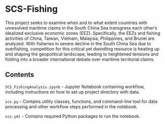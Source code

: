 # SCS-Fishing

This project seeks to examine when and to what extent countries with unresolved maritime claims in the South China Sea transgress each other’s idealized exclusive economic zones (EEZ).  Specifically, the EEZs and fishing activities of China, Taiwan, Vietnam, Malaysia, Philippines, and Brunei are analyzed.  With fisheries in severe decline in the South China Sea due to overfishing, competition for this critical yet dwindling resource is heating up and shaping the geopolitical landscape, leading to heightened tensions and folding into a broader international debate over maritime territorial claims.

## Contents

```SCS_FishingAnalysis.ipynb``` - Jupyter Notebook containing workflow, including instructions on how to set up project directory with data.

```scs.py``` - Contains utility classes, functions, and command-line tool for data processing and other workflow steps performed in the notebook.

```scs.yml``` - Contains required Python packages to run the notebook.

